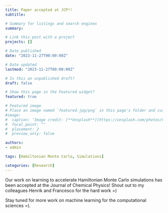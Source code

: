 ```yaml
---
title: Paper accepted at JCP!!
subtitle:

# Summary for listings and search engines
summary:

# Link this post with a project
projects: []

# Date published
date: "2023-11-27T00:00:00Z"

# Date updated
lastmod: "2023-11-27T00:00:00Z"

# Is this an unpublished draft?
draft: false

# Show this page in the Featured widget?
featured: true

# Featured image
# Place an image named `featured.jpg/png` in this page's folder and customize its options here.
#image:
#  caption: 'Image credit: [**Unsplash**](https://unsplash.com/photos/CpkOjOcXdUY)'
#  focal_point: ""
#  placement: 2
#  preview_only: false

authors:
- admin

tags: [Hamiltonian Monte Carlo, Simulations]

categories: [Research]
---
```


Our work on learning to accelerate Hamiltonian Monte Carlo simulations has been accepted at the Journal of Chemical Physics! Shout out to my colleagues Henrik and Francesco for the hard work =)

Stay tuned for more work on machine learning for the computational sciences =).
